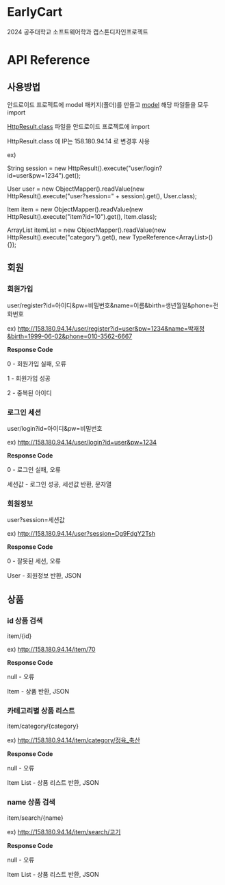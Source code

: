 # EarlyCart
2024 공주대학교 소프트웨어학과 캡스톤디자인프로젝트

# API Reference

## 사용방법
안드로이드 프로젝트에 model 패키지(폴더)를 만들고 [model](https://github.com/jaypark9490/EarlyCart/tree/main/src/main/java/server/earlycart/model) 해당 파일들을 모두 import

[HttpResult.class]() 파일을 안드로이드 프로젝트에 import

HttpResult.class 에 IP는 158.180.94.14 로 변경후 사용

ex)

String session = new HttpResult().execute("user/login?id=user&pw=1234").get();

User user = new ObjectMapper().readValue(new HttpResult().execute("user?session=" + session).get(), User.class);

Item item = new ObjectMapper().readValue(new HttpResult().execute("item?id=10").get(), Item.class);

ArrayList<Item> itemList = new ObjectMapper().readValue(new HttpResult().execute("category").get(), new TypeReference<ArrayList<Item>>() {});


## 회원
### 회원가입

user/register?id=아이디&pw=비밀번호&name=이름&birth=생년월일&phone=전화번호

ex) http://158.180.94.14/user/register?id=user&pw=1234&name=박재정&birth=1999-06-02&phone=010-3562-6667

**Response Code**

0 - 회원가입 실패, 오류

1 - 회원가입 성공

2 - 중복된 아이디

### 로그인 세션
user/login?id=아이디&pw=비밀번호

ex) http://158.180.94.14/user/login?id=user&pw=1234

**Response Code**

0 - 로그인 실패, 오류

세션값 - 로그인 성공, 세션값 반환, 문자열

### 회원정보
user?session=세션값

ex) http://158.180.94.14/user?session=Dg9FdgY2Tsh

**Response Code**

0 - 잘못된 세션, 오류

User - 회원정보 반환, JSON

## 상품
### id 상품 검색

item/{id}

ex) http://158.180.94.14/item/70

**Response Code**

null - 오류

Item - 상품 반환, JSON

### 카테고리별 상품 리스트

item/category/{category}

ex) http://158.180.94.14/item/category/정육_축산

**Response Code**

null - 오류

Item List - 상품 리스트 반환, JSON

### name 상품 검색

item/search/{name}

ex) http://158.180.94.14/item/search/고기

**Response Code**

null - 오류

Item List - 상품 리스트 반환, JSON